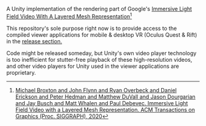 A Unity implementation of the rendering part of Google's [Immersive Light Field Video With A Layered Mesh Representation](https://mobile-nerf.github.io/)[^1]

This repository's sole purpose right now is to provide access to the compiled viewer applications for mobile & desktop VR (Oculus Quest & Rift) in the [release section.](https://github.com/julienkay/LightfieldVideoUnity/releases/tag/v0.0.1)

Code might be released someday, but Unity's own video player technology is too inefficient for stutter-free playback of these high-resolution videos, and other video players for Unity used in the viewer applications are proprietary.

[^1]: [Michael Broxton and John Flynn and Ryan Overbeck and Daniel Erickson and Peter Hedman and Matthew DuVall and Jason Dourgarian and Jay Busch and Matt Whalen and Paul Debevec. Immersive Light Field Video with a Layered Mesh Representation. ACM Transactions on Graphics (Proc. SIGGRAPH), 2020](https://augmentedperception.github.io/deepviewvideo/)
